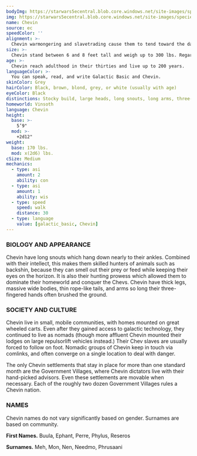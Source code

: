 ```yaml
---
bodyImg: https://starwars5ecentral.blob.core.windows.net/site-images/species/species_Chevin.png
img: https://starwars5ecentral.blob.core.windows.net/site-images/species/species_Chevin.png
name: Chevin
source: ec
speedColor: ''
alignment: >-
  Chevin warmongering and slavetrading cause them to tend toward the dark side, though there are exceptions.
size: >-
  Chevin stand between 6 and 8 feet tall and weigh up to 300 lbs. Regardless of your position in that range, your size is Medium.
age: >-
  Chevin reach adulthood in their thirties and live up to 200 years.
languageColor: >-
  You can speak, read, and write Galactic Basic and Chevin. 
skinColor: Grey
hairColor: Black, brown, blond, grey, or white (usually with age)
eyeColor: Black
distinctions: Stocky build, large heads, long snouts, long arms, three-fingered hands, four-toed feet
homeworld: Vinsoth
language: Chevin
height:
  base: >-
    5’9"
  mod: >-
    +2d12"
weight:
  base: 170 lbs.
  mod: x(2d6) lbs.
cSize: Medium
mechanics:
  - type: asi
    amount: 2
    ability: con
  - type: asi
    amount: 1
    ability: wis
  - type: speed
    speed: walk
    distance: 30
  - type: language
    value: [galactic_basic, Chevin]
---
```

### BIOLOGY AND APPEARANCE
Chevin have long snouts which hang down nearly to their ankles. Combined with their intellect, this makes them skilled hunters of animals such as backshin, because they can smell out their prey or feed while keeping their eyes on the horizon. It is also their hunting prowess which allowed them to dominate their homeworld and conquer the Chevs. Chevin have thick legs, massive wide bodies, thin rope-like tails, and arms so long their three-fingered hands often brushed the ground.

### SOCIETY AND CULTURE
Chevin live in small, mobile communities, with homes mounted on great wheeled carts. Even after they gained access to galactic technology, they continued to live as nomads (though more affluent Chevin mounted their lodges on large repulsorlift vehicles instead.) Their Chev slaves are usually forced to follow on foot. Nomadic groups of Chevin keep in touch via comlinks, and often converge on a single location to deal with danger.

The only Chevin settlements that stay in place for more than one standard month are the Government Villages, where Chevin dictators live with their hand-picked advisors. Even these settlements are movable when necessary. Each of the roughly two dozen Government Villages rules a Chevin nation.

### NAMES
Chevin names do not vary significantly based on gender. Surnames are based on community.

__First Names.__ Buula, Ephant, Perre, Phylus, Reseros

__Surnames.__ Meh, Mon, Nen, Needmo, Phrusaani



    